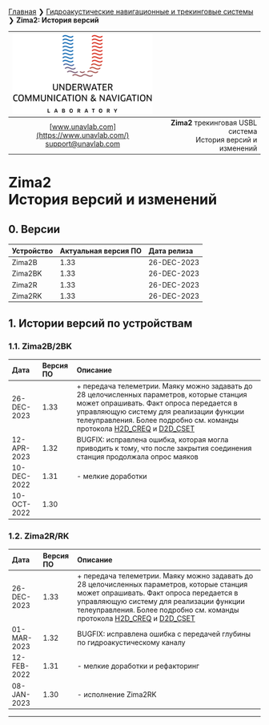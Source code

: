 [Главная](/README_RU) ❯ [Гидроакустические навигационные и трекинговые системы](/navigation_and_tracking_systems_ru) ❯ **Zima2: История версий**

<div style="page-break-after: always;"></div>

| ![logo](/documentation/sm_logo.png) |  |
| :---: | ---: |
| [www.unavlab.com](https://www.unavlab.com/) <br/> [support@unavlab.com](mailto:support@unavlab.com) | **Zima2** трекинговая USBL система <br/> История версий и изменений |
  
# Zima2 <br/> История версий и изменений

<div style="page-break-after: always;"></div>

## 0. Версии

| Устройство | Актуальная версия ПО | Дата релиза |
| :--- | :--- | :--- |
| Zima2B | 1.33 | 26-DEC-2023 |
| Zima2BK | 1.33 | 26-DEC-2023 |
| Zima2R | 1.33 | 26-DEC-2023 |
| Zima2RK | 1.33 | 26-DEC-2023 |

## 1. Истории версий по устройствам

### 1.1. Zima2B/2BK

| Дата | Версия ПО | Описание |
| :--- | :--- | :--- |
| 26-DEC-2023 | 1.33 | + передача телеметрии. Маяку можно задавать до 28 целочисленных параметров, которые станция может опрашивать. Факт опроса передается в управляющую систему для реализации функции телеуправления. Более подробно см. команды протокола [H2D_CREQ](Zima2_Protocol_Specification_ru.md#210-h2d_creq) и [D2D_CSET](Zima2_Protocol_Specification_ru.md#211-h2d_cset) |
| 12-APR-2023 | 1.32 | BUGFIX: исправлена ошибка, которая могла приводить к тому, что после закрытия соединения станция продолжала опрос маяков |
| 10-DEC-2022 | 1.31 | - мелкие доработки |
| 10-OCT-2022 | 1.30 | |

### 1.2. Zima2R/RK

| Дата | Версия ПО | Описание |
| :--- | :--- | :--- |
| 26-DEC-2023 | 1.33 | + передача телеметрии. Маяку можно задавать до 28 целочисленных параметров, которые станция может опрашивать. Факт опроса передается в управляющую систему для реализации функции телеуправления. Более подробно см. команды протокола [H2D_CREQ](Zima2_Protocol_Specification_ru.md#210-h2d_creq) и [D2D_CSET](Zima2_Protocol_Specification_ru.md#211-h2d_cset) |
| 01-MAR-2023 | 1.32 | BUGFIX: исправлена ошибка с передачей глубины по гидроакустическому каналу |
| 12-FEB-2022 | 1.31 | - мелкие доработки и рефакторинг |
| 08-JAN-2023 | 1.30 | - исполнение Zima2RK |

________  
                    
<div style="page-break-after: always;"></div>
